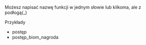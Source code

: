 Możesz napisać nazwę funkcji w jednym słowie lub kilkoma, ale z podłogą(_)

Przykłady
* postęp
* postęp_biom_nagroda